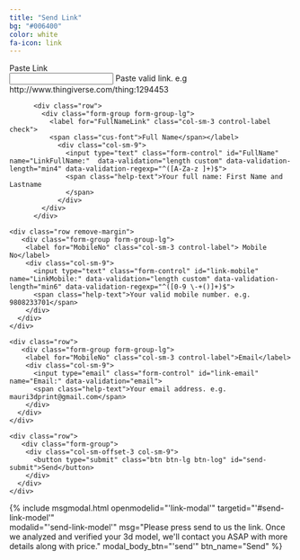 ```yaml
---
title: "Send Link"
bg: "#006400"
color: white
fa-icon: link
---
```


<div class="container">
  <div class="row">
    <div class="col-md-6">
      <form action="https://getsimpleform.com/messages?form_api_token=f21c9f6d668564eb6d853a65cf8c1e77" method="post" class="form-horizontal" id="send-link-form">
        <!-- the redirect_to is optional, the form will redirect to the referrer on submission -->
        <div class="row">
            <div class="form-group form-group-lg">
              <label for="FullName" class="col-sm-3 control-label check">
              <span class="cus-font">Paste Link</span></label>
                <div class="col-sm-9">
                  <input type="text" class="form-control" id="FullName" name="Link:" data-validation="length" data-validation-length="min4" >
                  <span class="help-text">Paste valid link. e.g http://www.thingiverse.com/thing:1294453
                  </span>
                </div>
            </div>
          </div>

          <div class="row">
            <div class="form-group form-group-lg">
              <label for="FullNameLink" class="col-sm-3 control-label check">
              <span class="cus-font">Full Name</span></label>
                <div class="col-sm-9">
                  <input type="text" class="form-control" id="FullName" name="LinkFullName:"  data-validation="length custom" data-validation-length="min4" data-validation-regexp="^([A-Za-z ]+)$">
                  <span class="help-text">Your full name: First Name and Lastname
                  </span>
                </div>
            </div>
          </div>

    <div class="row remove-margin">
       <div class="form-group form-group-lg">
        <label for="MobileNo" class="col-sm-3 control-label"> Mobile No</label>
        <div class="col-sm-9">
          <input type="text" class="form-control" id="link-mobile" name="LinkMobile:" data-validation="length custom" data-validation-length="min6" data-validation-regexp="^([0-9 \-+()]+)$">
          <span class="help-text">Your valid mobile number. e.g. 9808233701</span>
        </div>
      </div>
    </div>

    <div class="row">
       <div class="form-group form-group-lg">
        <label for="MobileNo" class="col-sm-3 control-label">Email</label>
        <div class="col-sm-9">
          <input type="email" class="form-control" id="link-email" name="Email:" data-validation="email">
          <span class="help-text">Your email address. e.g. mauri3dprint@gmail.com</span>
        </div>
      </div>
    </div>

    <div class="row">
       <div class="form-group">
        <div class="col-sm-offset-3 col-sm-9">
          <button type="submit" class="btn btn-lg btn-log" id="send-submit">Send</button>
        </div>
      </div>
    </div>
  </form>
  </div>
</div>
</div>

{% include msgmodal.html 
        openmodelid="'link-modal'" 
        targetid="'#send-link-model'"  
        modalid="'send-link-model'" 
        msg="Please press send to us the link. Once we analyzed and verified your 3d model, we'll contact you ASAP with more details along with price." 
        modal_body_btn="'send'"
        btn_name="Send"
        %}
        
<script>
//fileSubmit accepts four parameters
//1. name of the form, 2. id of a button to open modal. 
//3. button inside below message 4. main form submit
fileSubmit("#send-link-form", "#link-modal", "#send","#send-submit");
</script>

